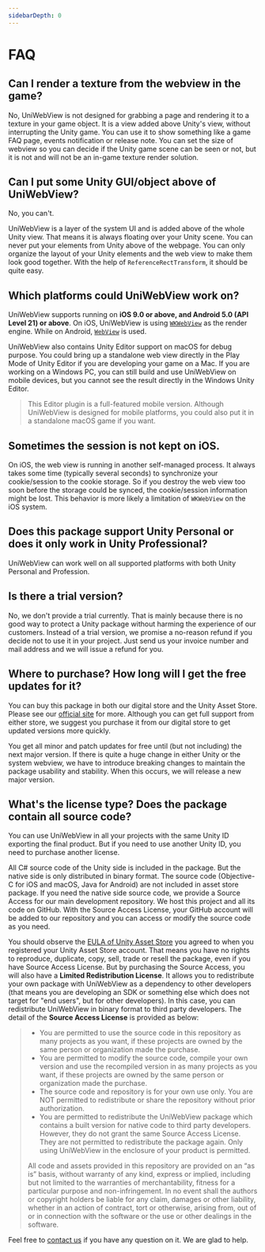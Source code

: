 ```yaml
---
sidebarDepth: 0
---
```


# FAQ

## Can I render a texture from the webview in the game?

No, UniWebView is not designed for grabbing a page and rendering it to a texture in your game object. It is a view added above Unity's view, without interrupting the Unity game. You can use it to show something like a game FAQ page, events notification or release note. You can set the size of webview so you can decide if the Unity game scene can be seen or not, but it is not and will not be an in-game texture render solution.

## Can I put some Unity GUI/object above of UniWebView?

No, you can't. 

UniWebView is a layer of the system UI and is added above of the whole Unity view. That means it is always floating over your Unity scene. You can never put your elements from Unity above of the webpage. You can only organize the layout of your Unity elements and the web view to make them look good together. With the help of `ReferenceRectTransform`, it should be quite easy.

## Which platforms could UniWebView work on?

UniWebView supports running on **iOS 9.0 or above, and Android 5.0 (API Level 21) or above**. On iOS, UniWebView is using [`WKWebView`](https://developer.apple.com/reference/webkit/wkwebview) as the render engine. While on Android, [`WebView`](https://developer.android.com/reference/android/webkit/WebView.html) is used.

UniWebView also contains Unity Editor support on macOS for debug purpose. You could bring up a standalone web view directly in the Play Mode of Unity Editor if you are developing your game on a Mac. If you are working on a Windows PC, you can still build and use UniWebView on mobile devices, but you cannot see the result directly in the Windows Unity Editor.

> This Editor plugin is a full-featured mobile version. Although UniWebView is designed for mobile platforms, you could also put it in a standalone macOS game if you want.

## Sometimes the session is not kept on iOS.

On iOS, the web view is running in another self-managed process. It always takes some time (typically several seconds) to synchronize your cookie/session to the cookie storage. So if you destroy the web view too soon before the storage could be synced, the cookie/session information might be lost. This behavior is more likely a limitation of `WKWebView` on the iOS system.

## Does this package support Unity Personal or does it only work in Unity Professional?

UniWebView can work well on all supported platforms with both Unity Personal and Profession. 

## Is there a trial version?

No, we don't provide a trial currently. That is mainly because there is no good way to protect a Unity package without harming the experience of our customers. Instead of a trial version, we promise a no-reason refund if you decide not to use it in your project. Just send us your invoice number and mail address and we will issue a refund for you.

## Where to purchase? How long will I get the free updates for it?

You can buy this package in both our digital store and the Unity Asset Store. Please see our [official site](https://uniwebview.com/#prices) for more. Although you can get full support from either store, we suggest you purchase it from our digital store to get updated versions more quickly.

You get all minor and patch updates for free until (but not including) the next major version. If there is quite a huge change in either Unity or the system webview, we have to introduce breaking changes to maintain the package usability and stability. When this occurs, we will release a new major version.

## What's the license type? Does the package contain all source code?

You can use UniWebView in all your projects with the same Unity ID exporting the final product. But if you need to use another Unity ID, you need to purchase another license.

All C# source code of the Unity side is included in the package. But the native side is only distributed in binary format. The source code (Objective-C for iOS and macOS, Java for Android) are not included in asset store package. If you need the native side source code, we provide a Source Access for our main development repository. We host this project and all its code on GitHub. With the Source Access License, your GitHub account will be added to our repository and you can access or modify the source code as you need.

You should observe the [EULA of Unity Asset Store](http://unity3d.com/company/legal/as_terms) you agreed to when you registered your Unity Asset Store account. That means you have no rights to reproduce, duplicate, copy, sell, trade or resell the package, even if you have Source Access License. But by purchasing the Source Access, you will also have a **Limited Redistribution License**. It allows you to redistribute your own package with UniWebView as a dependency to other developers (that means you are developing an SDK or something else which does not target for "end users", but for other developers). In this case, you can redistribute UniWebView in binary format to third party developers. The detail of the **Source Access License** is provided as below:

> - You are permitted to use the source code in this repository as many projects as you want, if these projects are owned by the same 
> person or organization made the purchase.
> - You are permitted to modify the source code, compile your own version and use the recompiled version in as many projects as 
> you want, if these projects are owned by the same person or organization made the purchase.
> - The source code and repository is for your own use only. You are NOT permitted to redistribute or share the repository without prior 
> authorization.
> - You are permitted to redistribute the UniWebView package which contains a built version for native code to third party developers. However, they do not
> grant the same Source Access License. They are not permitted to redistribute the package again. Only using UniWebView in the enclosure of your product is 
> permitted.
> 
> All code and assets provided in this repository are provided on an “as is” basis, without warranty of any kind, express or implied, 
> including but not limited to the warranties of merchantability, fitness for a particular purpose and non-infringement. In no 
> event shall the authors or copyright holders be liable for any claim, damages or other liability, whether in an action of 
> contract, tort or otherwise, arising from, out of or in connection with the software or the use or other dealings in the software.

Feel free to [contact us](https://onevcat.zendesk.com/hc/en-us/requests/new) if you have any question on it. We are glad to help.
